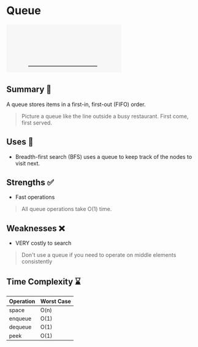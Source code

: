# Queue

![Queue Visual](../../assets/images/queue_visual.gif)

## Summary :book:
A queue stores items in a first-in, first-out (FIFO) order. 
> Picture a queue like the line outside a busy restaurant. First come, first served. 

## Uses :scroll:
- Breadth-first search (BFS) uses a queue to keep track of the nodes to visit next.

## Strengths :white_check_mark:
- Fast operations
> All queue operations take O(1) time. 

## Weaknesses :x:
- VERY costly to search
> Don't use a queue if you need to operate on middle elements consistently

## Time Complexity :hourglass:
| Operation  | Worst Case |
| ---------- | ---------- |
| space      |    O(n)    |
| enqueue    |    O(1)    |
| dequeue    |    O(1)    |
| peek       |    O(1)    |
